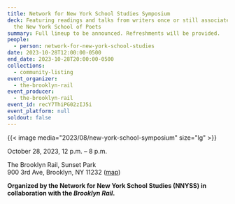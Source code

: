 ```yaml
---
title: Network for New York School Studies Symposium
deck: Featuring readings and talks from writers once or still associated with
  the New York School of Poets
summary: Full lineup to be announced. Refreshments will be provided.
people:
  - person: network-for-new-york-school-studies
date: 2023-10-28T12:00:00-0500
end_date: 2023-10-28T20:00:00-0500
collections:
  - community-listing
event_organizer:
  - the-brooklyn-rail
event_producer:
  - the-brooklyn-rail
event_id: recY7ThiPG02zIJ5i
event_platform: null
soldout: false
---
```

{{< image media="2023/08/new-york-school-symposium" size="lg" >}}

October 28, 2023, 12 p.m. – 8 p.m.

The Brooklyn Rail, Sunset Park\
900 3rd Ave, Brooklyn, NY 11232 ([map](https://goo.gl/maps/SM3ks88HK9sWi8zv5))

**Organized by the Network for New York School Studies (NNYSS) in collaboration with the *Brooklyn Rail*.**